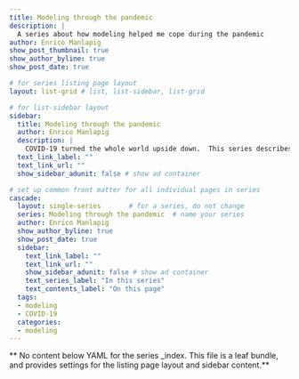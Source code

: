 ```yaml
---
title: Modeling through the pandemic
description: |
  A series about how modeling helped me cope during the pandemic
author: Enrico Manlapig
show_post_thumbnail: true
show_author_byline: true
show_post_date: true

# for series listing page layout
layout: list-grid # list, list-sidebar, list-grid

# for list-sidebar layout
sidebar: 
  title: Modeling through the pandemic
  author: Enrico Manlapig
  description: |
    COVID-19 turned the whole world upside down.  This series describes how modeling helped me through.
  text_link_label: ""
  text_link_url: ""
  show_sidebar_adunit: false # show ad container

# set up common front matter for all individual pages in series
cascade:
  layout: single-series       # for a series, do not change
  series: Modeling through the pandemic  # name your series
  author: Enrico Manlapig
  show_author_byline: true
  show_post_date: true
  sidebar:
    text_link_label: ""
    text_link_url: ""
    show_sidebar_adunit: false # show ad container
    text_series_label: "In this series" 
    text_contents_label: "On this page" 
  tags:
  - modeling
  - COVID-19
  categories:
  - modeling
---
```


** No content below YAML for the series _index. This file is a leaf bundle, and provides settings for the listing page layout and sidebar content.**
